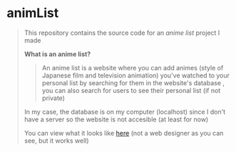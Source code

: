 # animList
> This repository contains the source code for an *anime list* project I made
>
> **What is an anime list?**
>
>> An anime list is a website where you can add animes (style of Japanese film and television animation) you've watched to your personal list by searching for them in the website's database
>>, you can also search for users to see their personal list (if not private)
>
> In my case, the database is on my computer (localhost) since I don't have a server so the website is not accesible (at least for now)
>
> You can view what it looks like <a href="https://cxentury.github.io/Cxntury.github.io/javaEE.html">here</a> (not a web designer as you can see, but it works well)
